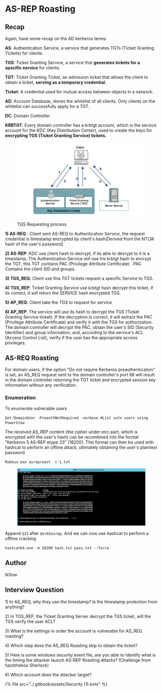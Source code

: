 # AS-REP Roasting

## Recap

Again, have some recap on the AD kerberos terms:

**AS**: Authentication Service, a service that generates TGTs (Ticket Granting Tickets) for clients.

**TGS**: Ticket Granting Service, a service that **generates tickets for a specific service** for clients.

**TGT**: Ticket Granting Ticket, an admission ticket that allows the client to obtain a ticket, **serving as a temporary credential.**

**Ticket**: A credential used for mutual access between objects in a network.

**AD**: Account Database, stores the whitelist of all clients. Only clients on the whitelist can successfully apply for a TGT.

**DC**: Domain Controller.

**KRBTGT**: Every domain controller has a krbtgt account, which is the service account for the KDC (Key Distribution Center), used to create the keys for **encrypting TGS (Ticket Granting Service) tickets.**

<figure><img src="../.gitbook/assets/image (50).png" alt=""><figcaption><p>TGS Requesting process</p></figcaption></figure>

**1) AS-REQ** : Client sent AS-REQ to Authentication Service, the request credential is timestamp encrypted by client's hash(Derived from the NTLM hash of the user's password)

**2) AS-REP**: KDC use client hash to decrypt, if its able to decrypt to it is a timestamp. The Authentication Service will use his krbtgt hash to encrypt the TGT, this TGT contains PAC (Privilege Attribute Certificate) . PAC Contains the client SID and groups.

**3) TGS\_REQ**: Client use this TGT tickets request a specific Service to TGS.

**4) TGS\_REP**: Ticket Granting Service use krbtgt hash decrypt this ticket, if its correct, it will return the SERVICE hash encrypted TGS.

**5) AP\_REQ**: Client take the TGS to request for service

**6) AP\_REP**: The service will use its hash to decrypt the TGS (Ticket Granting Service ticket). If the decryption is correct, it will extract the PAC (Privilege Attribute Certificate) and verify it with the TGS for authorization. The domain controller will decrypt the PAC, obtain the user's SID (Security Identifier) and group information, and, according to the service's ACL (Access Control List), verify if the user has the appropriate access privileges.

## AS-REQ Roasting

For domain users, if the option "Do not require Kerberos preauthentication" is set, an AS\_REQ request sent to the domain controller's port 88 will result in the domain controller returning the TGT ticket and encrypted session key information without any verification.&#x20;

### Enumeration

To enumerate vulnerable users

```
Get-DomainUser -PreauthNotRequired -verbose #List vuln users using PowerView
```

The received AS\_REP content (the cipher under enc-part, which is encrypted with the user's hash) can be recombined into the format "Kerberos 5 AS-REP etype 23" (18200). This format can then be used with hashcat to perform an offline attack, ultimately obtaining the user's plaintext password.&#x20;

```
Rubeus.exe asreproast  > 1.txt
```

<figure><img src="../.gitbook/assets/image (51).png" alt=""><figcaption></figcaption></figure>

Append `$23` after `$krb5asrep`. And we can now use hashcat to perform a offline cracking

```
hashcat64.exe -m 18200 hash.txt pass.txt --force
```

## Author

Ik0nw

## Interview Question

1\) In AS\_REQ, why they use the timestamp? Is the timestamp protection from anything?

2\) In TGS\_REP, the Ticket Granting Server decrypt the TGS ticket, will the TGS verify the user ACL?&#x20;

3\) What is the settings in order the account is vulnerable for AS\_REQ roasting?

4\) Which step does the AS\_REQ Roasting skip to obtain the ticket?

5\) Here is some windows security event file, are you able to identify what is the timing the attacker launch AS-REP Roasting attacks? (Challenge from hackthebox Sherlock)

6\) Which account does the attacker target?

{% file src="../.gitbook/assets/Security (1).evtx" %}
